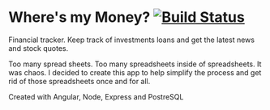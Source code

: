 # Where's my Money? [![Build Status](https://travis-ci.org/johnark88/wheresMyMoney.svg?branch=master)](https://travis-ci.org/johnark88/wheresMyMoney)

Financial tracker. Keep track of investments loans and get the latest news and stock quotes.

Too many spread sheets. Too many spreadsheets inside of spreadsheets. It was chaos. I decided to create this app to help simplify the process and get rid of those spreadsheets once and for all.

Created with Angular, Node, Express and PostreSQL
